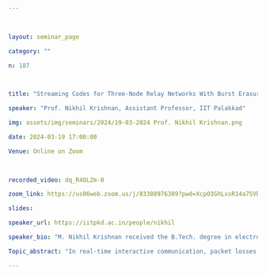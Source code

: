 ```yaml
--- 

  

layout: seminar_page 

category: "" 

n: 187

  

title: "Streaming Codes for Three-Node Relay Networks With Burst Erasures" 

speaker: "Prof. Nikhil Krishnan, Assistant Professor, IIT Palakkad"  

img: assets/img/seminars/2024/19-03-2024 Prof. Nikhil Krishnan.png

date: 2024-03-19 17:00:00  

Venue: Online on Zoom 

  

recorded_video: dq_R4OLZm-0

zoom_link: https://us06web.zoom.us/j/83388976389?pwd=XcpO3GhLxsR14a7SVbPx33HQQa1jbt.1 

slides:  

speaker_url: https://iitpkd.ac.in/people/nikhil

speaker_bio: "M. Nikhil Krishnan received the B.Tech. degree in electronics and communication engineering from the Amrita School of Engineering, Amritapuri Campus, in 2011, and the M.E. degree in telecommunications and the Ph.D. degree in electrical communication engineering from the Indian Institute of Science, Bangalore, in 2013 and 2019, respectively. He was a Postdoctoral Fellow with the Department of Electrical and Computer Engineering, University of Toronto, from 2019 to 2021. From 2021 to 2022, he was an Assistant Professor with the International Institute of Information Technology Bangalore. He is currently an Assistant Professor with the Department of Data Science, Indian Institute of Technology Palakkad."

Topic_abstract: "In real-time interactive communication, packet losses can disrupt the timely recovery of message packets at the receiver. Streaming codes are packet-level erasure codes which facilitate delay-constrained recovery of message packets under such a scenario. In this talk, we will consider a three-node setting, where there is a source-relay link and a relay-destination link. In particular, we will discuss the situation where a burst of packets is lost on both the links. By leveraging previously known techniques, we will derive a simple upper bound on the rate of streaming codes for this setting. The focus of this talk will be a streaming code construction that achieves rates arbitrarily close to the rate upper bound. This is a joint work with Vinayak Ramkumar and Myna Vajha."

---
```

